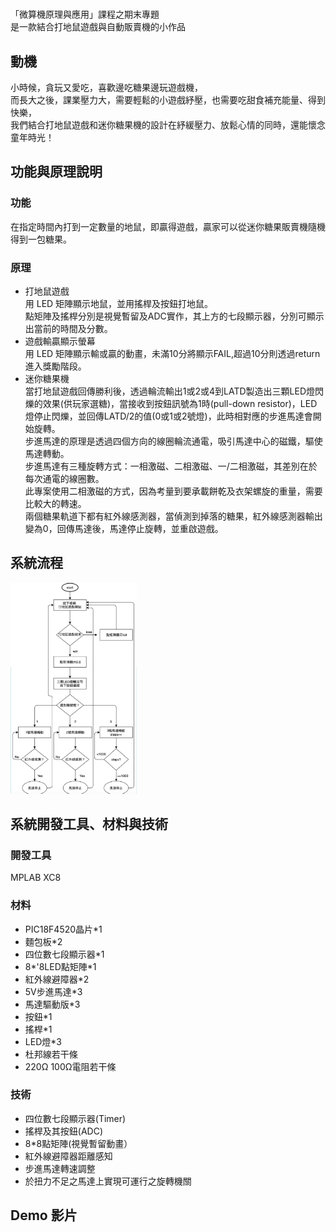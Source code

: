 # 
「微算機原理與應用」課程之期末專題  
是一款結合打地鼠遊戲與自動販賣機的小作品

## 動機
小時候，貪玩又愛吃，喜歡邊吃糖果邊玩遊戲機，  
而長大之後，課業壓力大，需要輕鬆的小遊戲紓壓，也需要吃甜食補充能量、得到快樂，  
我們結合打地鼠遊戲和迷你糖果機的設計在紓緩壓力、放鬆心情的同時，還能懷念童年時光！

## 功能與原理說明
### 功能  
在指定時間內打到一定數量的地鼠，即贏得遊戲，贏家可以從迷你糖果販賣機隨機得到一包糖果。
### 原理
* 打地鼠遊戲  
用 LED 矩陣顯示地鼠，並用搖桿及按鈕打地鼠。  
點矩陣及搖桿分別是視覺暫留及ADC實作，其上方的七段顯示器，分別可顯示出當前的時間及分數。  
* 遊戲輸贏顯示螢幕  
用 LED 矩陣顯示輸或贏的動畫，未滿10分將顯示FAIL,超過10分則透過return進入獎勵階段。
* 迷你糖果機  
當打地鼠遊戲回傳勝利後，透過輪流輸出1或2或4到LATD製造出三顆LED燈閃爍的效果(供玩家選糖)，當接收到按鈕訊號為1時(pull-down resistor)，LED燈停止閃爍，並回傳LATD/2的值(0或1或2號燈)，此時相對應的步進馬達會開始旋轉。  
步進馬達的原理是透過四個方向的線圈輪流通電，吸引馬達中心的磁鐵，驅使馬達轉動。  
步進馬達有三種旋轉方式：一相激磁、二相激磁、一/二相激磁，其差別在於每次通電的線圈數。  
此專案使用二相激磁的方式，因為考量到要承載餅乾及衣架螺旋的重量，需要比較大的轉速。  
兩個糖果軌道下都有紅外線感測器，當偵測到掉落的糖果，紅外線感測器輸出變為0，回傳馬達後，馬達停止旋轉，並重啟遊戲。  

## 系統流程
<img src="https://github.com/abao1005/vending_machine/blob/main/picture/workflow.png" alt="Cover" width="40%"/>  

## 系統開發工具、材料與技術  

### 開發工具  
MPLAB XC8  
### 材料  
* PIC18F4520晶片*1
* 麵包板*2
* 四位數七段顯示器*1
* 8*'8LED點矩陣*1
* 紅外線避障器*2
* 5V步進馬達*3
* 馬達驅動版*3
* 按鈕*1
* 搖桿*1
* LED燈*3
* 杜邦線若干條
* 220Ω 100Ω電阻若干條
### 技術  
* 四位數七段顯示器(Timer)
* 搖桿及其按鈕(ADC)
* 8*8點矩陣(視覺暫留動畫）
* 紅外線避障器距離感知
* 步進馬達轉速調整
* 於扭力不足之馬達上實現可運行之旋轉機關

## Demo 影片
